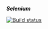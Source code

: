 ***Selenium***

[![Build status](https://ci.appveyor.com/api/projects/status/k9774gxxrcfwe0xv?svg=true)](https://ci.appveyor.com/project/ViktoriyaBelova/2-1)
